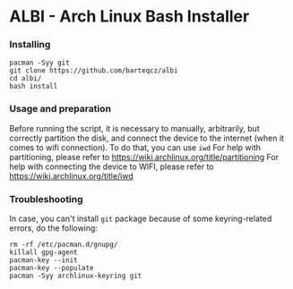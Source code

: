 # ALBI - Arch Linux Bash Installer

### Installing

```
pacman -Syy git
git clone https://github.com/barteqcz/albi
cd albi/
bash install
```
### Usage and preparation

Before running the script, it is necessary to manually, arbitrarily, but correctly partition the disk, and connect the device to the internet (when it comes to wifi connection). To do that, you can use `iwd`
For help with partitioning, please refer to https://wiki.archlinux.org/title/partitioning
For help with connecting the device to WIFI, please refer to https://wiki.archlinux.org/title/iwd

### Troubleshooting

In case, you can't install `git` package because of some keyring-related errors, do the following:

```
rm -rf /etc/pacman.d/gnupg/
killall gpg-agent
pacman-key --init
pacman-key --populate
pacman -Syy archlinux-keyring git
```
